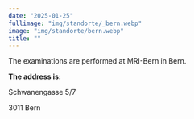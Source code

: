 ```yaml
---
date: "2025-01-25"
fullimage: "img/standorte/_bern.webp"
image: "img/standorte/bern.webp"
title: ""
---
```


The examinations are performed at MRI-Bern in Bern.

**The address is:**

Schwanengasse 5/7

3011 Bern